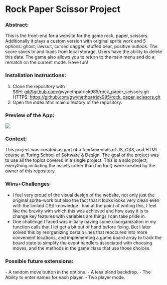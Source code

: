<h1> Rock Paper Scissor Project </h1>
<h3>Abstract:</h3> 
This is the front-end for a website for the game rock, paper, scissors. Additionally it plays a custom version with
original sprite work and 5 options: ghost, lawsuit, cursed dagger, stuffed bear, positive outlook. The score saves to and loads
from local storage. Users have the ability to delete this data. The game also allows you to return to the main menu and do a rematch
on the current mode. Have fun! 
<h3>Installation Instructions:</h3>

  1. Clone the repository with <br> SSH: git@github.com:gwynethpatrick985/rock_paper_scissors.git <br> HTTPS: https://github.com/gwynethpatrick985/rock_paper_scissors.git <br>
  2. Open the index.html main directory of the repository.
     
<h3>Preview of the App:</h3>
<img src=https://i.imgur.com/X21rvTe.png>

<h3>Context:</h3>
This project was created as part of a fundamentals of JS, CSS, and HTML course at Turing School of Software & Design.
The goal of the project was to use all the topics covered in a single project. This is a solo project, everything including
the assets (other than the font) were created by the owner of this repository.

<h3>Wins+Challenges</h3>

- I feel very proud of the visual design of the website, not only just the original sprite-work but also the fact that it looks
looks very clean even with the limited CSS knowledge I had at the point of writing this, I feel like the brevity with which
this was achieved and how easy it is to change key features with variables are things I can take pride in.
- One challenge I faced was initially having some disorganization in my function calls that I let get a bit out of hand before
  fixing. But I later solved this by reorganizing certain lines that reoccured into more convenient locations, and implementing a game board array
  to track the board state to simplify the event handlers associated with choosing moves, and the methods in the game class that use those choices.
<h3>Possible future extensions:</h3>
- A random move button in the options.
- A less bland backdrop.
- The Ability to enter names for each player.
- Two player mode.
